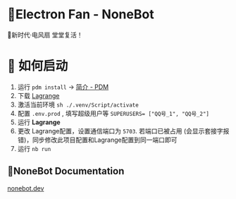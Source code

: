 # 💎Electron Fan - NoneBot

🎃新时代·电风扇 堂堂复活！

# 🎋 如何启动

1. 运行 `pdm install`  -> [简介 - PDM](https://pdm-project.org/zh-cn/latest/)
2. 下载 [Lagrange](https://github.com/LagrangeDev/Lagrange.Core)
3. 激活当前环境 `sh ./.venv/Script/activate`
4. 配置 `.env.prod` , 填写超级用户等 `SUPERUSERS= ["QQ号_1", "QQ号_2"]`
5. 运行 **Lagrange**
6. 更改 Lagrange配置，设置通信端口为 `5703`. 若端口已被占用 (会显示套接字报错)，同步修改此项目配置和Lagrange配置到同一端口即可
7. 运行 `nb run`

## 🌈NoneBot Documentation

[nonebot.dev](nonebot.dev)
